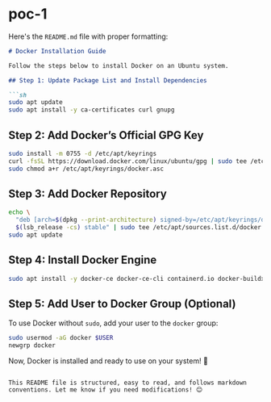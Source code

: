 # poc-1

Here's the `README.md` file with proper formatting:  

```md
# Docker Installation Guide

Follow the steps below to install Docker on an Ubuntu system.

## Step 1: Update Package List and Install Dependencies

```sh
sudo apt update
sudo apt install -y ca-certificates curl gnupg
```

## Step 2: Add Docker’s Official GPG Key

```sh
sudo install -m 0755 -d /etc/apt/keyrings
curl -fsSL https://download.docker.com/linux/ubuntu/gpg | sudo tee /etc/apt/keyrings/docker.asc > /dev/null
sudo chmod a+r /etc/apt/keyrings/docker.asc
```

## Step 3: Add Docker Repository

```sh
echo \
  "deb [arch=$(dpkg --print-architecture) signed-by=/etc/apt/keyrings/docker.asc] https://download.docker.com/linux/ubuntu \
  $(lsb_release -cs) stable" | sudo tee /etc/apt/sources.list.d/docker.list > /dev/null
sudo apt update
```

## Step 4: Install Docker Engine

```sh
sudo apt install -y docker-ce docker-ce-cli containerd.io docker-buildx-plugin docker-compose-plugin
```

## Step 5: Add User to Docker Group (Optional)

To use Docker without `sudo`, add your user to the `docker` group:

```sh
sudo usermod -aG docker $USER
newgrp docker
```

Now, Docker is installed and ready to use on your system! 🚀
```

This README file is structured, easy to read, and follows markdown conventions. Let me know if you need modifications! 😊
